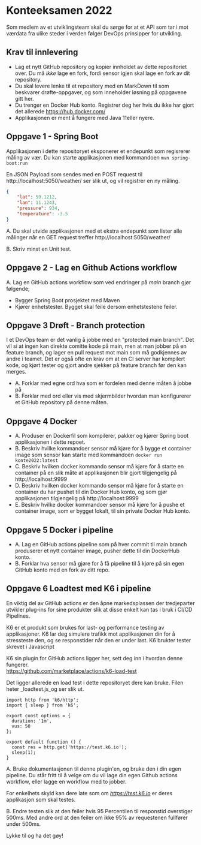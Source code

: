 # Konteeksamen 2022

Som medlem av et utviklingsteam skal du sørge for at et API som tar i mot værdata fra ulike steder i verden følger 
DevOps prinsipper for utvikling. 

## Krav til innlevering 

* Lag et nytt GitHub repository og kopier innholdet av dette repositoriet over. Du må *ikke* lage en fork, fordi sensor igjen skal lage en fork av 
dit repository.
* Du skal levere lenke til et repository med en MarkDown til som beskvarer drøfte-oppgaver, og som inneholder løsning på oppgavene gitt her. 
* Du trenger en Docker Hub konto. Registrer deg her hvis du ikke har gjort det allerede https://hub.docker.com/
* Applikasjonen er ment å fungere med Java 11eller nyere. 

## Oppgave 1 - Spring Boot

Applikasjonen i dette repositoryet eksponerer et endepunkt som regisrerer  måling av vær. 
Du kan starte applikasjonen med kommandoen `mvn spring-boot:run`

En JSON Payload som sendes med en POST request til http://localhost:5050/weather/ ser slik ut, og vil registrer en ny måling.

```json
{
    "lat": 59.1212,
    "lan": 11.1243,
    "pressure": 934,
    "temperature": -3.5
}
```

A. Du skal utvide applikasjonen med et ekstra endepunkt som lister alle målinger når en GET request 
treffer http://localhost:5050/weather/

B. Skriv minst en Unit test.

## Oppgave 2 - Lag en Github Actions workflow  

A. Lag en GitHub actions workflow som ved endringer på _main_ branch gjør følgende;  

* Bygger Spring Boot prosjektet med Maven
* Kjører enhetstester. Bygget skal feile dersom enhetstestene feiler.

## Oppgave 3 Drøft - Branch protection

I et DevOps team er det vanlig å jobbe med en "protected main branch". Det vil si at ingen kan direkte comitte kode på main, men at man jobber på en feature branch, og lager en pull request mot main som må godkjennes av andre i teamet. 
Det er også ofte en krav om at en CI server har kompilert kode, og kjørt tester og gjort andre sjekker på feature branch før den kan merges. 

* A. Forklar med egne ord hva som er fordelen med denne måten å jobbe på
* B. Forklar med ord eller vis med skjermbilder hvordan man konfigurerer et GitHub repository på denne måten.

## Oppgave 4 Docker  

* A. Produser en Dockerfil som kompilerer, pakker og kjører Spring boot applikasjonen i dette repoet. 
* B. Beskriv hvilke kommandoer sensor må kjøre for å  bygge et container image som sensor kan starte med kommandoen `docker run konte2022:latest`
* C. Beskriv hvilken docker kommando sensor må kjøre for å starte en container på en slik måte at applikasjonen blir gjort tilgjengelig på http://localhost:9999
* D. Beskriv hvilken docker kommando sensor må kjøre for å starte en container du har pushet til din Docker Hub konto, og som gjør applikasjonen tilgjengelig på http://localhost:9999 
* E.  Beskriv hvilke docker kommandoer sensor må kjøre for å pushe et container image, som er bygget lokalt, til sin private Docker Hub konto.

## Oppgave 5 Docker i pipeline 

* A. Lag en GitHub actions pipeline som på hver commit til main branch produserer et nytt container image, pusher dette til din DockerHub konto.
* B. Forklar hva sensor må gjøre for å få pipeline til å kjøre på sin egen GitHub konto  med en fork av ditt repo.

## Oppgave 6 Loadtest med K6 i pipeline 

En viktig del av GitHub actions er den åpne markedsplassen der tredjeparter utvikler plug-ins for sine 
produkter slik at disse enkelt kan tas i bruk i CI/CD Pipelines. 

K6 er et produkt som brukes for last- og performance testing av applikasjoner. K6 lar deg simulere trafikk mot applikasjonen din
for å stressteste den, og se responstider når den er under last. K6 brukter tester skrevet i Javascript 

K6 sin plugin for GitHub actions ligger her, sett deg inn i hvordan denne fungerer.  
https://github.com/marketplace/actions/k6-load-test

Det ligger allerede en load test i dette repositoryet dere kan bruke. Filen heter _loadtest.js_og ser slik ut. 

```renderscript
import http from 'k6/http';
import { sleep } from 'k6';

export const options = {
  duration: '1m',
  vus: 50
};

export default function () {
  const res = http.get('https://test.k6.io');
  sleep(1);
}
```

A. Bruke dokumentasjonen til denne  plugin'en, og bruke den i din egen pipeline. Du står fritt til å velge om du vil lage din egen 
Github actions workflow, eller lagge en workflow med to jobber. 

For enkelhets skyld kan dere late som om _https://test.k6.io_ er deres applikasjon som skal testes.   

B. Endre testen slik at den feiler hvis 95 Percentilen til responstid overstiger 500ms. Med andre ord at den feiler om ikke 95% av requestenen fullfører under 500ms.

Lykke til og ha det gøy!
